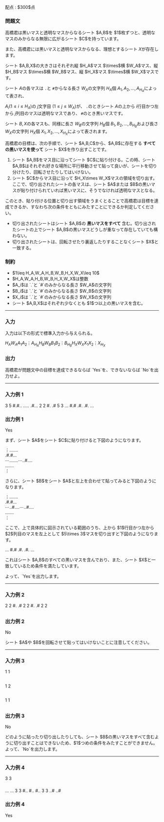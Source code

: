 
<div>

<span>

<span>

<p>
配点 : $300$点
</p>

<div>

<section>

### **問題文**

<p>
高橋君は黒いマスと透明なマスからなるシート $A,B$を $1$枚ずつと、透明なマスのみからなる無限に広がるシート $C$を持っています。

また、高橋君には黒いマスと透明なマスからなる、理想とするシート $X$が存在します。
</p>

<p>
シート $A,B,X$の大きさはそれぞれ縦 $H_A$マス $\times$横 $W_A$マス、縦 $H_B$マス $\times$横 $W_B$マス、縦 $H_X$マス $\times$横 $W_X$マスです。

シート $A$の各マスは `.`と `#`からなる長さ $W_A$の文字列 $H_A$個 $A_1,A_2,\ldots,A_{H_A}$によって表され、

$A_i$$(1\leq i\leq H_A)$の $j$文字目 $(1\leq j\leq W_A)$が、
 `.`のときシート $A$の上から $i$行目かつ左から $j$列目のマスは透明なマスであり、
`#`のとき黒いマスです。

シート $B,X$の各マスも、同様に長さ $W_B$の文字列 $H_B$個 $B_1,B_2,\ldots,B_{H_B}$および長さ $W_X$の文字列 $H_X$個 $X_1,X_2,\ldots,X_{H_X}$によって表されます。
</p>

<p>
高橋君の目標は、次の手順で、シート $A,B,C$から、$A,B$に存在する 
<strong>
すべての黒いマスを使って
</strong>
シート $X$を作り出すことです。
</p>

<ol>

<li>
シート $A,B$をマス目に沿ってシート $C$に貼り付ける。この時、シート $A,B$はそれぞれ好きな場所に平行移動させて貼って良いが、シートを切り分けたり、回転させたりしてはいけない。
</li>

<li>
シート $C$からマス目に沿って $H_X\times W_X$マスの領域を切り出す。ここで、切り出されたシートの各マスは、シート $A$または $B$の黒いマスが貼り付けられていれば黒いマスに、そうでなければ透明なマスとなる。
</li>

</ol>

<p>
このとき、貼り付ける位置と切り出す領域をうまくとることで高橋君は目標を達成できるか、すなわち次の条件をともにみたすことにできるか判定してください。
</p>

<ul>

<li>
切り出されたシートはシート $A,B$の 
<strong>
黒いマスをすべて
</strong>
含む。切り出されたシートの上でシート $A,B$の黒いマスどうしが重なって存在していても構わない。
</li>

<li>
切り出されたシートは、回転させたり裏返したりすることなくシート $X$と一致する。
</li>

</ul>

</section>

</div>

<div>

<section>

### **制約**

<ul>

<li>
$1\leq H_A,W_A,H_B,W_B,H_X,W_X\leq 10$
</li>

<li>
$H_A,W_A,H_B,W_B,H_X,W_X$は整数
</li>

<li>
$A_i$は `.`と `#`のみからなる長さ $W_A$の文字列
</li>

<li>
$B_i$は `.`と `#`のみからなる長さ $W_B$の文字列
</li>

<li>
$X_i$は `.`と `#`のみからなる長さ $W_X$の文字列
</li>

<li>
シート $A,B,X$はそれぞれ少なくとも $1$つ以上の黒いマスを含む。
</li>

</ul>

</section>

</div>

---

<div>

<div>

<section>

### **入力**

<p>
入力は以下の形式で標準入力から与えられる。
</p>

<div>

$H_A$$W_A$$A_1$$A_2$$\vdots$$A_{H_A}$$H_B$$W_B$$B_1$$B_2$$\vdots$$B_{H_B}$$H_X$$W_X$$X_1$$X_2$$\vdots$$X_{H_X}$
</div>

</section>

</div>

<div>

<section>

### **出力**

<p>
高橋君が問題文中の目標を達成できるならば `Yes`を、できないならば `No`を出力せよ。
</p>

</section>

</div>

</div>

---

<div>

<section>

### **入力例 1**

<div>

3 5
#.#..
.....
.#...
2 2
#.
.#
5 3
...
#.#
.#.
.#.
...

</div>

</section>

</div>

<div>

<section>

### **出力例 1**

<div>

Yes

</div>

<p>
まず、シート $A$をシート $C$に貼り付けると下図のようになります。
</p>

<div>

$\vdots$.......  
  .#.#...  
$\cdots$.......$\cdots$..#....  
  .......  
     $\vdots$
</div>

<p>
さらに、シート $B$をシート $A$と左上を合わせて貼ってみると下図のようになります。
</p>

<div>

$\vdots$.......  
  .#.#...  
$\cdots$..#....$\cdots$..#....  
  .......  
     $\vdots$
</div>

<p>
ここで、上で具体的に図示されている範囲のうち、上から $1$行目かつ左から $2$列目のマスを左上として
$5\times 3$マスを切り出すと下図のようになります。
</p>

<div>

...
#.#
.#.
.#.
...

</div>

<p>
これはシート $A,B$のすべての黒いマスを含んでおり、また、シート $X$と一致しているため条件を満たしています。
</p>

<p>
よって、`Yes`を出力します。
</p>

</section>

</div>

---

<div>

<section>

### **入力例 2**

<div>

2 2
#.
.#
2 2
#.
.#
2 2
##
##

</div>

</section>

</div>

<div>

<section>

### **出力例 2**

<div>

No

</div>

<p>
シート $A$や $B$を回転させて貼ってはいけないことに注意してください。
</p>

</section>

</div>

---

<div>

<section>

### **入力例 3**

<div>

1 1
#
1 2
##
1 1
#

</div>

</section>

</div>

<div>

<section>

### **出力例 3**

<div>

No

</div>

<p>
どのように貼ったり切り出したりしても、シート $B$の黒いマスをすべて含むように切り出すことはできないため、$1$つめの条件をみたすことができません。
よって、`No`を出力します。
</p>

</section>

</div>

---

<div>

<section>

### **入力例 4**

<div>

3 3
###
...
...
3 3
#..
#..
#..
3 3
..#
..#
###

</div>

</section>

</div>

<div>

<section>

### **出力例 4**

<div>

Yes

</div>

</section>

</div>

</span>

</span>

</div>
